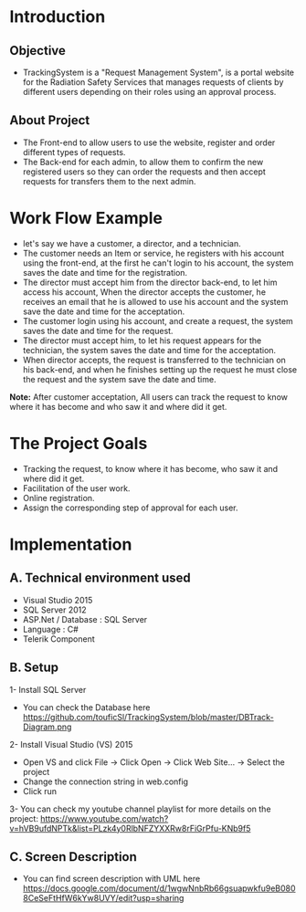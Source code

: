 # Introduction

## Objective

- TrackingSystem is a "Request Management System", is a portal website for the Radiation Safety Services that manages requests of clients by different users depending on their roles using an approval process. 

## About Project

-	The Front-end to allow users to use the website, register and order different types of requests.
-	The Back-end for each admin, to allow them to confirm the new registered users so they can order the requests and then accept requests for transfers them to the next admin.

# Work Flow Example
- let's say we have a customer, a director, and a technician. 
- The customer needs an Item or service, he registers with his account using the front-end, at the first he can't login to his account, the system saves the date and time for the registration. 
- The director must accept him from the director back-end, to let him access his account, When the director accepts the customer, he receives an email that he is allowed to use his account and the system save the date and time for the acceptation. 
- The customer login using his account, and create a request, the system saves the date and time for the request.  
- The director must accept him, to let his request appears for the technician, the system saves the date and time for the acceptation.
- When director accepts, the request is transferred to the technician on his back-end, and when he finishes setting up the request he must close the request and the system save the date and time. 

**Note:** After customer acceptation, All users can track the request to know where it has become and who saw it and where did it get.
 
# The Project Goals

-	Tracking the request, to know where it has become, who saw it and where did it get.
-	Facilitation of the user work.
-	Online registration.
-	Assign the corresponding step of approval for each user.
 
 
# Implementation

## A. Technical environment used

- Visual Studio 2015
- SQL Server 2012
- ASP.Net / Database : SQL Server 
-	Language : C#
- Telerik Component

## B. Setup

1- Install SQL Server
  - You can check the Database here https://github.com/touficSl/TrackingSystem/blob/master/DBTrack-Diagram.png
  
2- Install Visual Studio (VS) 2015
  - Open VS and click File -> Click Open -> Click Web Site... -> Select the project
  - Change the connection string in web.config
  - Click run

3- You can check my youtube channel playlist for more details on the project: https://www.youtube.com/watch?v=hVB9ufdNPTk&list=PLzk4y0RlbNFZYXXRw8rFiGrPfu-KNb9f5

## C. Screen Description  

- You can find screen description with UML here https://docs.google.com/document/d/1wgwNnbRb66gsuapwkfu9eB0808CeSeFtHfW6kYw8UVY/edit?usp=sharing
